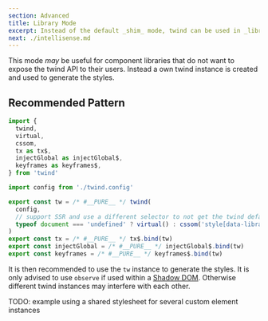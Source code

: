 ```yaml
---
section: Advanced
title: Library Mode
excerpt: Instead of the default _shim_ mode, twind can be used in _library_ mode.
next: ./intellisense.md
---
```


This mode _may_ be useful for component libraries that do not want to expose the twind API to their users. Instead a own twind instance is created and used to generate the styles.

## Recommended Pattern

```js title="twind.js"
import {
  twind,
  virtual,
  cssom,
  tx as tx$,
  injectGlobal as injectGlobal$,
  keyframes as keyframes$,
} from 'twind'

import config from './twind.config'

export const tw = /* #__PURE__ */ twind(
  config,
  // support SSR and use a different selector to not get the twind default style sheet
  typeof document === 'undefined' ? virtual() : cssom('style[data-library]'),
)
export const tx = /* #__PURE__ */ tx$.bind(tw)
export const injectGlobal = /* #__PURE__ */ injectGlobal$.bind(tw)
export const keyframes = /* #__PURE__ */ keyframes$.bind(tw)
```

It is then recommended to use the `tw` instance to generate the styles. It is only advised to use `observe` if used within a [Shadow DOM](https://developer.mozilla.org/en-US/docs/Web/Web_Components/Using_shadow_DOM). Otherwise different twind instances may interfere with each other.

TODO: example using a shared stylesheet for several custom element instances
